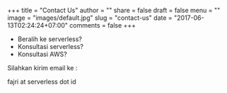 +++
title = "Contact Us"
author = ""
share = false
draft = false
menu = ""
image = "images/default.jpg"
slug = "contact-us"
date = "2017-06-13T02:24:24+07:00"
comments = false
+++

- Beralih ke serverless?
- Konsultasi serverless?
- Konsultasi AWS?

Silahkan kirim email ke :

fajri at serverless dot id
